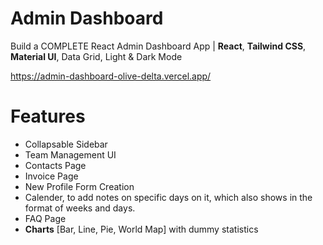 # Admin Dashboard

Build a COMPLETE React Admin Dashboard App | **React**, **Tailwind CSS**, **Material UI**, Data Grid, Light & Dark Mode

https://admin-dashboard-olive-delta.vercel.app/

# Features
- Collapsable Sidebar
- Team Management UI
- Contacts Page
- Invoice Page
- New Profile Form Creation
- Calender, to add notes on specific days on it, which also shows in the format of weeks and days.
- FAQ Page
- **Charts** [Bar, Line, Pie, World Map] with dummy statistics

